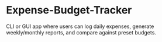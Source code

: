# Expense-Budget-Tracker
CLI or GUI app where users can log daily expenses, generate weekly/monthly  reports, and compare against preset budgets.
